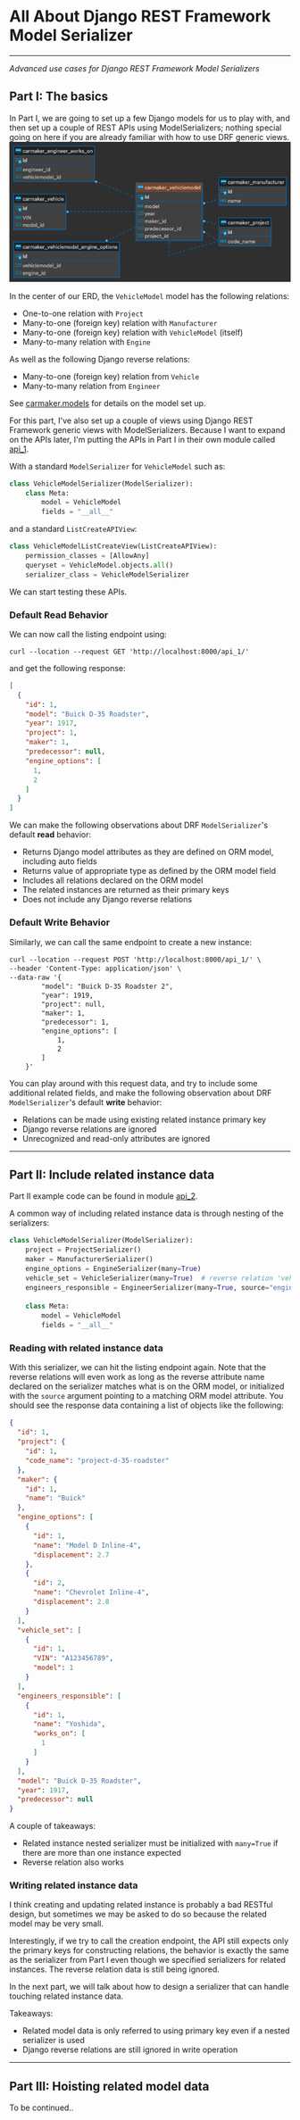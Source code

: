 # All About Django REST Framework Model Serializer

---
_Advanced use cases for Django REST Framework Model Serializers_

## Part I: The basics

In Part I, we are going to set up a few Django models for us to play with, and then set up a couple of REST APIs using
ModelSerializers; nothing special going on here if you are already familiar with how to use DRF generic views.
![image](docs/carmaker_erd.png)

In the center of our ERD, the `VehicleModel` model has the following relations:

- One-to-one relation with `Project`
- Many-to-one (foreign key) relation with `Manufacturer`
- Many-to-one (foreign key) relation with `VehicleModel` (itself)
- Many-to-many relation with `Engine`

As well as the following Django reverse relations:

- Many-to-one (foreign key) relation from `Vehicle`
- Many-to-many relation from `Engineer`

See [carmaker.models](carmaker/models.py) for details on the model set up.

For this part, I've also set up a couple of views using Django REST Framework generic views with ModelSerializers.
Because I want to expand on the APIs later, I'm putting the APIs in Part I in their own module called [api_1](api_1).

With a standard `ModelSerializer` for `VehicleModel` such as:

```python
class VehicleModelSerializer(ModelSerializer):
    class Meta:
        model = VehicleModel
        fields = "__all__"
```

and a standard `ListCreateAPIView`:

```python
class VehicleModelListCreateView(ListCreateAPIView):
    permission_classes = [AllowAny]
    queryset = VehicleModel.objects.all()
    serializer_class = VehicleModelSerializer
```

We can start testing these APIs.

### Default Read Behavior

We can now call the listing endpoint using:

```commandline
curl --location --request GET 'http://localhost:8000/api_1/'
```

and get the following response:

```json
[
  {
    "id": 1,
    "model": "Buick D-35 Roadster",
    "year": 1917,
    "project": 1,
    "maker": 1,
    "predecessor": null,
    "engine_options": [
      1,
      2
    ]
  }
]
```

We can make the following observations about DRF `ModelSerializer`'s default **read** behavior:

- Returns Django model attributes as they are defined on ORM model, including auto fields
- Returns value of appropriate type as defined by the ORM model field
- Includes all relations declared on the ORM model
- The related instances are returned as their primary keys
- Does not include any Django reverse relations

### Default Write Behavior

Similarly, we can call the same endpoint to create a new instance:

```commandline
curl --location --request POST 'http://localhost:8000/api_1/' \
--header 'Content-Type: application/json' \
--data-raw '{
        "model": "Buick D-35 Roadster 2",
        "year": 1919,
        "project": null,
        "maker": 1,
        "predecessor": 1,
        "engine_options": [
            1,
            2
        ]
    }'
```

You can play around with this request data, and try to include some additional related fields, and make the following
observation about DRF `ModelSerializer`'s default **write** behavior:

- Relations can be made using existing related instance primary key
- Django reverse relations are ignored
- Unrecognized and read-only attributes are ignored

---

## Part II: Include related instance data

Part II example code can be found in module [api_2](api_2).

A common way of including related instance data is through nesting of the serializers:

```python
class VehicleModelSerializer(ModelSerializer):
    project = ProjectSerializer()
    maker = ManufacturerSerializer()
    engine_options = EngineSerializer(many=True)
    vehicle_set = VehicleSerializer(many=True)  # reverse relation 'vehicle_set'
    engineers_responsible = EngineerSerializer(many=True, source="engineer_set.all")  # reverse relation 'engineer_set'

    class Meta:
        model = VehicleModel
        fields = "__all__"
```

### Reading with related instance data

With this serializer, we can hit the listing endpoint again. Note that the reverse relations will even work as
long as the reverse attribute name declared on the serializer matches what is on the ORM model, or
initialized with the `source` argument pointing to a matching ORM model attribute.
You should see the response data containing a list of objects like the following:

```json
{
  "id": 1,
  "project": {
    "id": 1,
    "code_name": "project-d-35-roadster"
  },
  "maker": {
    "id": 1,
    "name": "Buick"
  },
  "engine_options": [
    {
      "id": 1,
      "name": "Model D Inline-4",
      "displacement": 2.7
    },
    {
      "id": 2,
      "name": "Chevrolet Inline-4",
      "displacement": 2.8
    }
  ],
  "vehicle_set": [
    {
      "id": 1,
      "VIN": "A123456789",
      "model": 1
    }
  ],
  "engineers_responsible": [
    {
      "id": 1,
      "name": "Yoshida",
      "works_on": [
        1
      ]
    }
  ],
  "model": "Buick D-35 Roadster",
  "year": 1917,
  "predecessor": null
}
```

A couple of takeaways:

- Related instance nested serializer must be initialized with `many=True` if there are more than one instance expected
- Reverse relation also works

### Writing related instance data

I think creating and updating related instance is probably a bad RESTful design, but sometimes we may be asked to do so
because the related model may be very small.

Interestingly, if we try to call the creation endpoint, the API still expects only the primary keys for constructing
relations, the behavior is exactly the same as the serializer from Part I even though we specified serializers for
related instances. The reverse relation data is still being ignored.

In the next part, we will talk about how to design a serializer that can handle touching related instance data.

Takeaways:

- Related model data is only referred to using primary key even if a nested serializer is used
- Django reverse relations are still ignored in write operation

---

## Part III: Hoisting related model data

To be continued..